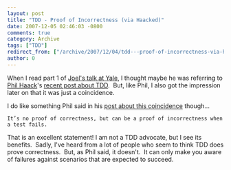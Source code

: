 ```yaml
---
layout: post
title: "TDD - Proof of Incorrectness (via Haacked)"
date: 2007-12-05 02:46:03 -0800
comments: true
category: Archive
tags: ["TDD"]
redirect_from: ["/archive/2007/12/04/tdd---proof-of-incorrectness-via-haacked.aspx/"]
author: 0
---
```

<!-- more -->
<p>When I read part 1 of <a href="http://www.joelonsoftware.com/items/2007/12/03.html" target="_blank">Joel's talk at Yale</a>, I thought maybe he was referring to <a href="http://haacked.com/" target="_blank">Phil Haack</a>'s <a href="http://haacked.com/archive/2007/11/16/what-exactly-are-you-trying-to-prove.aspx" target="_blank">recent post about TDD</a>.  But, like Phil, I also got the impression later on that it was just a coincidence. </p>  <p>I do like something Phil said in his <a href="http://haacked.com/archive/2007/12/04/was-my-code-provability-post-an-inspiration-to-joel.aspx" target="_blank">post about this coincidence</a> though...</p>  <p><code>It’s no proof of correctness, but can be a proof of incorrectness when a test fails.</code></p>  <p>That is an excellent statement! I am not a TDD advocate, but I see its benefits.  Sadly, I've heard from a lot of people who seem to think TDD does prove correctness.  But, as Phil said, it doesn't.  It can only make you aware of failures against scenarios that are expected to succeed.</p>
